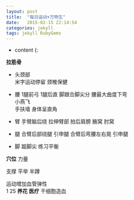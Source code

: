 ```yaml
---
layout: post
title:  "每日运动+万物生"
date:   2015-02-15 22:14:54
categories: jekyll
tags: jekyll RubyGems
---
```


* content
{:

**拉筋骨**


- 头颈部  
米字运动停留 颈椎保健  

- 腰
1腿前弓 1腿后直
脚跟合脚尖分 腰最大曲度下弯  
小燕飞  
手扶墙 身体呈直角  

- 臂
手臂脑后绕 拉伸臂部
拍后肩膀 腋窝 肘窝  

- 腿
合臂后部绕腿  引申腿
合臂后弯腰左右晃 引申腿    

- 脚
踮脚尖  练习平衡


**穴位**
力量

支撑
平举
半蹲

运动增加血管弹性  
1 25
**养花**
**医疗**
干细胞造血  
